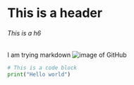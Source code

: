 # This is a header
###### This is a h6

I am trying markdown
![image of GitHub](https://www.c-sharpcorner.com/article/what-is-git-github-and-github-desktop-and-create-a-git-repository-in-github-usi/Images/github.png)

```python
# This is a code block
print("Hello world")
```
